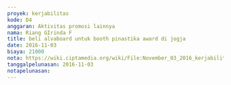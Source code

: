 ```yaml
---
proyek: kerjabilitas
kode: D4
anggaran: Aktivitas promosi lainnya
nama: Riang GIrinda F
title: beli alvaboard untuk booth pinastika award di jogja
date: 2016-11-03
biaya: 21000
nota: https://wiki.ciptamedia.org/wiki/File:November_03_2016_kerjabilitas_D4_beli_alvaboard_ginda304.jpg
tanggalpelunasan: 2016-11-03
notapelunasan:
---
```


